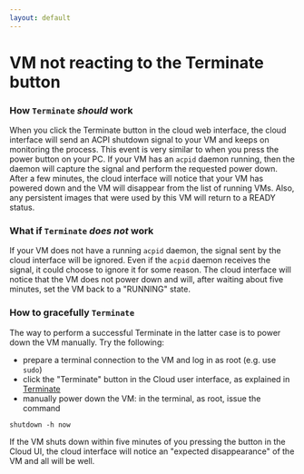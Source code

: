 ```yaml
---
layout: default
---
```


# VM not reacting to the Terminate button

### How `Terminate` _should_ work

When you click the Terminate button in the cloud web interface, the cloud interface will send an ACPI shutdown signal to your VM and keeps on monitoring the process. This event is very similar to when you press the power button on your PC. If your VM has an `acpid` daemon running, then the daemon will capture the signal and perform the requested power down.
After a few minutes, the cloud interface will notice that your VM has powered down and the VM will disappear from the list of running VMs.
Also, any persistent images that were used by this VM will return to a READY status.

### What if `Terminate` _does not_ work

If your VM does not have a running `acpid` daemon, the signal sent by the cloud interface will be ignored.
Even if the `acpid` daemon receives the signal, it could choose to ignore it for some reason.
The cloud interface will notice that the VM does not power down and will, after waiting about five minutes, set the VM back to a "RUNNING" state.

### How to gracefully `Terminate`

The way to perform a successful Terminate in the latter case is to power down the VM manually.
Try the following:

* prepare a terminal connection to the VM and log in as root (e.g. use `sudo`)
* click the "Terminate" button in the Cloud user interface, as explained in [Terminate](https://github.com/sara-nl/clouddocs/blob/gh-pages/vm-states.markdown#terminate)
* manually power down the VM: in the terminal, as root, issue the command
```
shutdown -h now
```

If the VM shuts down within five minutes of you pressing the button in the Cloud UI, the cloud interface will notice an "expected disappearance" of the VM and all will be well.
